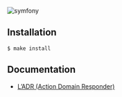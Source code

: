 ![symfony](https://symfony.com/logos/symfony_black_02.svg)

Installation
------------

```
$ make install
```

Documentation
-------------

* [L’ADR (Action Domain Responder)](./ADR.md)
